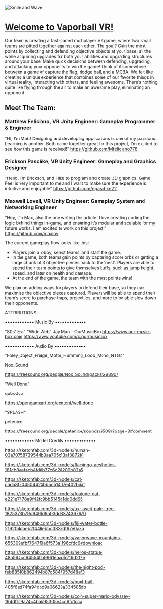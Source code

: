 ![Smile and Wave](Images/smile_and_wave.gif)
# [Welcome to Vaporball VR!](https://medium.com/@maxwell_lovell/devlog-0-welcome-to-yeetball-vr-b48156424c23)

Our team is creating a fast-paced multiplayer VR game, where two small teams are pitted together against each other. The goal? Gain the most points by collecting and defending objective objects at your base, all the while acquiring upgrades for both your abilities and upgrading structures around your base. Make quick decisions between defending, upgrading, and attacking your opponents to win the game! Think of it somewhere between a game of capture the flag, dodge ball, and a MOBA. We felt like creating a unique experience that combines some of our favorite things in virtual reality, interacting with others, and feeling awesome. There’s nothing quite like flying through the air to make an awesome play, eliminating an opponent.

## Meet The Team:

### Matthew Feliciano, VR Unity Engineer: Gameplay Programmer & Engineer
“Hi, I’m Matt! Designing and developing applications is one of my passions. Learning is another. Both came together great for this project, I’m excited to see how this game is received!” https://github.com/Mfeliciano778

### Erickson Paschke, VR Unity Engineer: Gameplay and Graphics Designer
“Hello, I’m Erickson, and I like to program and create 3D graphics. Game Feel is very important to me and I want to make sure the experience is intuitive and enjoyable” https://github.com/epaschke22

### Maxwell Lovell, VR Unity Engineer: Gameplay System and Networking Engineer
“Hey, I’m Max, also the one writing the article! I love creating coding the logic behind things in-game, and ensuring it’s modular and scalable for my future works. I am excited to work on this project.” https://github.com/maxlov

The current gameplay flow looks like this:

- Players join a lobby, select teams, and start the game.
- In the game, both teams gain points by capturing score orbs or getting a large chunk of 3 objective pieces back to the ‘nest’. Players are able to spend their team points to give themselves buffs, such as jump height, speed, and later on health and damage.
- At the end of the game, the team with the most points wins!

We plan on adding ways for players to defend their base, so they can maximize the objective pieces captured. Players will be able to spend their team’s score to purchase traps, projectiles, and more to be able slow down their opponents.

ATTRIBUTIONS:

•••••••••••• Music By •••••••••••••

"80s' Era"
"Wide Web"
Jay Man - OurMusicBox
https://www.our-music-box.com
https://www.youtube.com/c/ourmusicbox

•••••••••••• Audio By •••••••••••••

"Foley_Object_Fridge_Motor_Humming_Loop_Mono_NTG4"

Nox_Sound

https://freesound.org/people/Nox_Sound/packs/29890/

"Well Done"

qubodup

https://opengameart.org/content/well-done

"SPLASH"

petenice

https://freesound.org/people/petenice/sounds/9508/?page=3#comment

•••••••••••• Model Credits •••••••••••••

https://sketchfab.com/3d-models/human-03a70758739544b3aa705c13af3872b1

https://sketchfab.com/3d-models/flamingo-aesthetics-181cb8eefacb4fd0b77c6c28209b82a5

https://sketchfab.com/3d-models/cat-cada8f504504424bb5c51407e402bdaf

https://sketchfab.com/3d-models/foutune-cat-e221e7478a9f42fc9bb5145d1dd0dd96

https://sketchfab.com/3d-models/uxr-ascii-palm-tree-1825373b79d9491d9a03dd8374367670

https://sketchfab.com/3d-models/fiji-water-bottle-219204daeb2f446ebbc3837df97e0a8a

https://sketchfab.com/3d-models/vaporwave-mountains-655309efbf7647f9a6f573a1196cfdc9#download

https://sketchfab.com/3d-models/helios-statue-48a564cc64554bb9961eaad5216d2f2e

https://sketchfab.com/3d-models/the-night-pool-feb88510b862494b87c5847957d48ef3

https://sketchfab.com/3d-models/pool-ball-405f6ed74fa94dbd9a06629a334585db

https://sketchfab.com/3d-models/coin-super-mario-odyssey-194df1c9a74c4bab95305e4cc6fc1cca

